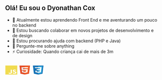## Olá! Eu sou o Dyonathan Cox

- 🌱 Atualmente estou aprendendo Front End e me aventurando um pouco no backend
- 👯 Estou buscando colaborar em novos projetos de desenvolvimento e de design
- 🤔 Estou procurando ajuda com backend (PHP e Java)
- 💬 Pergunte-me sobre anything
- ⚡ Curiosidade: Quando criança cai de mais de 3m

<div style="display: inline_block"><br>
  <img align="center" alt="Rafa-Js" height="30" width="40" src="https://raw.githubusercontent.com/devicons/devicon/master/icons/javascript/javascript-plain.svg">
  <img align="center" alt="Rafa-HTML" height="30" width="40" src="https://raw.githubusercontent.com/devicons/devicon/master/icons/html5/html5-original.svg">
  <img align="center" alt="Rafa-CSS" height="30" width="40" src="https://raw.githubusercontent.com/devicons/devicon/master/icons/css3/css3-original.svg">
</div>

